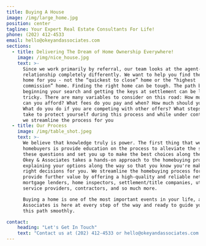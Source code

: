 ```yaml
---
title: Buying A House
image: /img/large_home.jpg
position: center
tagline: Your Expert Real Estate Consultants For Life!
phone: (202) 412-4533
email: hello@okeyandassociates.com
sections:
  - title: Delivering The Dream of Home Ownership Everywhere!
    image: /img/nice_house.jpg
    text: >-
      Since we work primarily by referral, our team looks at the agent-client
      relationship completely differently. We want to help you find the right
      home for you - not the “quickest to close” home or the “highest
      commission” home. Finding the right home can be tough. The path between
      beginning your search and getting the keys at settlement can be long and
      tricky. There are many variables to consider on this road: How much home
      can you afford? What fees do you pay and when? How much should you offer? 
      What do you do if you are competing with other offers? What steps can you
      take to protect yourself during this process and while under contract? So,
      we streamline the process for you
  - title: Our Process
    image: /img/table_shot.jpeg
    text: >-
      We believe that knowledge truly is power. The first thing that we do for
      homebuyers is provide education on the process to alleviate the stress of
      these questions and set you up to make the best choices along the way.
      Okey & Associates takes a hands-on approach to the homebuying process,
      explaining your options along the way so that you know you're making the
      right decisions for you. We streamline the homebuying process for you and
      provide further value by offering a high-quality and reliable network of
      mortgage lenders, home inspectors, settlement/title companies, utility
      service providers, contractors, and so much more.

      Buying a home is one of the most important events in your life, and Okey &
      Associates is here at every step of the way and ready to guide you along
      this path smoothly.

contact:
    heading: "Let's Get In Touch"
    text: "Contact us at (202) 412-4533 or hello@okeyandassociates.com for more info!"
---
```


